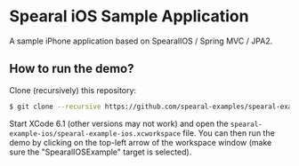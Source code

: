 Spearal iOS Sample Application
==============================

A sample iPhone application based on SpearalIOS / Spring MVC / JPA2.

## How to run the demo?

Clone (recursively) this repository:

````bash
$ git clone --recursive https://github.com/spearal-examples/spearal-example-ios.git
````

Start XCode 6.1 (other versions may not work) and open the `spearal-example-ios/spearal-example-ios.xcworkspace` file. You can then run the demo by clicking on the top-left arrow of the workspace window (make sure the "SpearalIOSExample" target is selected).
